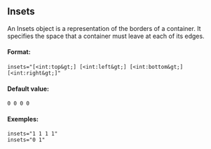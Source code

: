 ## Insets
An Insets object is a representation of the borders of a container. It specifies the space that a container must leave at each of its edges.

#### Format:
``insets="[<int:top&gt;] [<int:left&gt;] [<int:bottom&gt;] [<int:right&gt;]"``

#### Default value:
``0 0 0 0``

#### Exemples:
``insets="1 1 1 1"``<br>
``insets="0 1"``<br>
